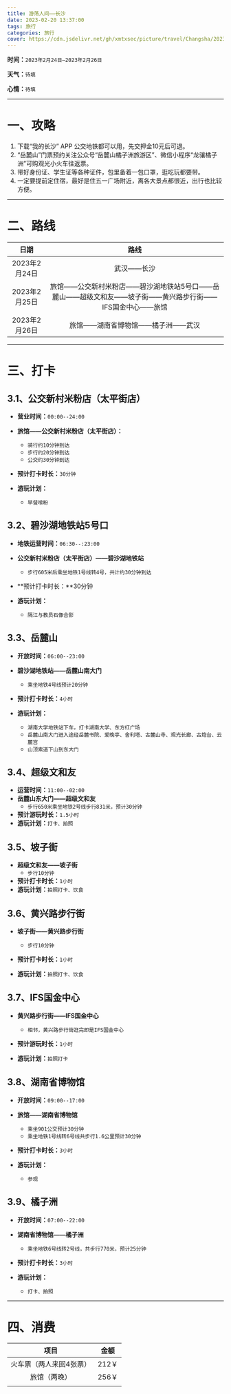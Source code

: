 ```yaml
---
title: 游荡人间——长沙
date: 2023-02-20 13:37:00
tags: 旅行
categories: 旅行
cover: https://cdn.jsdelivr.net/gh/xmtxsec/picture/travel/Changsha/202302201342927.jpg
---
```


**时间：**`2023年2月24日—2023年2月26日`

**天气：**`待填`

**心情：**`待填`

------



# 一、攻略

1. 下载“我的长沙” APP 公交地铁都可以用，先交押金10元后可退。
2. “岳麓山”门票预约关注公众号“岳麓山橘子洲旅游区”、微信小程序“龙骧橘子洲”可购观光小火车往返票。
3. 带好身份证、学生证等各种证件，包里备着一包口罩，逛吃玩都要带。
4. 一定要提前定住宿，最好是住五一广场附近，离各大景点都很近，出行也比较方便。

------



# 二、路线

|     日期      |                             路线                             |
| :-----------: | :----------------------------------------------------------: |
| 2023年2月24日 |                          武汉——长沙                          |
| 2023年2月25日 | 旅馆——公交新村米粉店——碧沙湖地铁站5号口——岳麓山——超级文和友——坡子街——黄兴路步行街——IFS国金中心——旅馆 |
| 2023年2月26日 |               旅馆——湖南省博物馆——橘子洲——武汉               |

------



# 三、打卡

## 3.1、公交新村米粉店（太平街店）

- **营业时间：**`00:00--24:00`

- **旅馆——公交新村米粉店（太平街店）：**
  - `骑行约10分钟到达`
  - `步行约20分钟到达`
  - `公交约30分钟到达`

- **预计打卡时长：**`30分钟`

- **游玩计划：**
  - `早餐嗦粉`







## 3.2、碧沙湖地铁站5号口

- **地铁运营时间：**`06:30--:23:00`

- **公交新村米粉店（太平街店）——碧沙湖地铁站**
  - `步行605米后乘坐地铁1号线转4号，共计约30分钟到达`

- **预计打卡时长：**30分钟
- **游玩计划：**
  - `隔江与教员石像合影`





## 3.3、岳麓山

- **开放时间：**`06:00--23:00`

- **碧沙湖地铁站——岳麓山南大门**
  - `乘坐地铁4号线预计20分钟`

- **预计打卡时长：**`4小时`
- **游玩计划：**
  - `湖南大学地铁站下车，打卡湖南大学、东方红广场`
  - `岳麓山南大门进入途经岳麓书院、爱晚亭、舍利塔、古麓山寺、观光长廊、古炮台、云麓宫`
  - `山顶索道下山到东大门`



## 3.4、超级文和友

- **运营时间：**`11:00--02:00`
- **岳麓山东大门——超级文和友**
  - `步行650米乘坐地铁2号线步行831米，预计30分钟`
- **预计游玩时长：**`1.5小时`
- **游玩计划：**`打卡、拍照`



## 3.5、坡子街

- **超级文和友——坡子街**
  - `步行10分钟`
- **预计打卡时长：**`1小时`
- **游玩计划：**`拍照打卡、饮食`



## 3.6、黄兴路步行街

- **坡子街——黄兴路步行街**
  - `步行10分钟`

- **预计打卡时长：**`1小时`
- **游玩计划：**`拍照打卡、饮食`



## 3.7、IFS国金中心

- **黄兴路步行街——IFS国金中心**
  - `相邻，黄兴路步行街逛完即是IFS国金中心`

- **预计游玩时长：**`1小时`
- **游玩计划：**`拍照打卡`



## 3.8、湖南省博物馆

- **开放时间：**`09:00--17:00`
- **旅馆——湖南省博物馆**
  - `乘坐901公交预计30分钟`
  - `乘坐地铁1号线转6号线共步行1.6公里预计30分钟`

- **预计打卡时长：**`3小时`

- **游玩计划：**
  - `参观`



## 3.9、橘子洲

- **开放时间：**`07:00--22:00`
- **湖南省博物馆——橘子洲**
  - `乘坐地铁6号线转2号线，共步行770米，预计25分钟`

- **预计打卡时长：**`3小时`

- **游玩计划：**
  - `打卡、拍照`

------



# 四、消费

|          项目           | 金额  |
| :---------------------: | :---: |
| 火车票（两人来回4张票） | 212￥ |
|      旅馆（两晚）       | 256￥ |
|                         |       |

